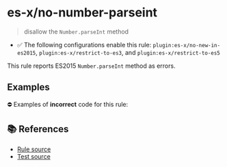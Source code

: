 # es-x/no-number-parseint
> disallow the `Number.parseInt` method

- ✅ The following configurations enable this rule: `plugin:es-x/no-new-in-es2015`, `plugin:es-x/restrict-to-es3`, and `plugin:es-x/restrict-to-es5`

This rule reports ES2015 `Number.parseInt` method as errors.

## Examples

⛔ Examples of **incorrect** code for this rule:

<eslint-playground type="bad" code="/*eslint es-x/no-number-parseint: error */
const b = Number.parseInt(value)
" />

## 📚 References

- [Rule source](https://github.com/ota-meshi/eslint-plugin-es-x/blob/v4.1.0/lib/rules/no-number-parseint.js)
- [Test source](https://github.com/ota-meshi/eslint-plugin-es-x/blob/v4.1.0/tests/lib/rules/no-number-parseint.js)

